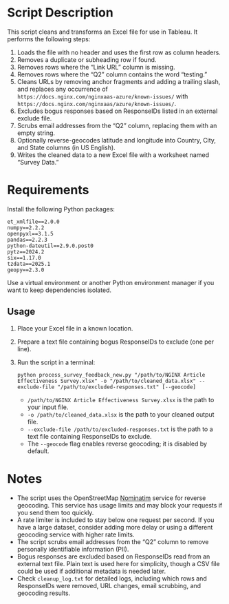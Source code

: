 # Script Description

This script cleans and transforms an Excel file for use in Tableau. It performs the following steps:

1. Loads the file with no header and uses the first row as column headers.  
2. Removes a duplicate or subheading row if found.  
3. Removes rows where the “Link URL” column is missing.  
4. Removes rows where the “Q2” column contains the word “testing.”  
5. Cleans URLs by removing anchor fragments and adding a trailing slash, and replaces any occurrence of  
   `https://docs.nginx.com/nginxaas-azure/known-issues/` with  
   `https://docs.nginx.com/nginxaas/azure/known-issues/`.  
6. Excludes bogus responses based on ResponseIDs listed in an external exclude file.  
7. Scrubs email addresses from the “Q2” column, replacing them with an empty string.  
8. Optionally reverse-geocodes latitude and longitude into Country, City, and State columns (in US English).  
9. Writes the cleaned data to a new Excel file with a worksheet named “Survey Data.”

# Requirements

Install the following Python packages:

```text
et_xmlfile==2.0.0
numpy==2.2.2
openpyxl==3.1.5
pandas==2.2.3
python-dateutil==2.9.0.post0
pytz==2024.2
six==1.17.0
tzdata==2025.1
geopy==2.3.0
```

Use a virtual environment or another Python environment manager if you want to keep dependencies isolated.

## Usage

1. Place your Excel file in a known location.
2. Prepare a text file containing bogus ResponseIDs to exclude (one per line).
3. Run the script in a terminal:

   ```shell
   python process_survey_feedback_new.py "/path/to/NGINX Article Effectiveness Survey.xlsx" -o "/path/to/cleaned_data.xlsx" --exclude-file "/path/to/excluded-responses.txt" [--geocode]
   ```

   - `/path/to/NGINX Article Effectiveness Survey.xlsx` is the path to your input file.
   - `-o /path/to/cleaned_data.xlsx` is the path to your cleaned output file.
   - `--exclude-file /path/to/excluded-responses.txt` is the path to a text file containing ResponseIDs to exclude.
   - The `--geocode` flag enables reverse geocoding; it is disabled by default.

# Notes

- The script uses the OpenStreetMap [Nominatim](https://nominatim.org/) service for reverse geocoding. This service has usage limits and may block your requests if you send them too quickly.
- A rate limiter is included to stay below one request per second. If you have a large dataset, consider adding more delay or using a different geocoding service with higher rate limits.
- The script scrubs email addresses from the “Q2” column to remove personally identifiable information (PII).
- Bogus responses are excluded based on ResponseIDs read from an external text file. Plain text is used here for simplicity, though a CSV file could be used if additional metadata is needed later.
- Check `cleanup_log.txt` for detailed logs, including which rows and ResponseIDs were removed, URL changes, email scrubbing, and geocoding results.